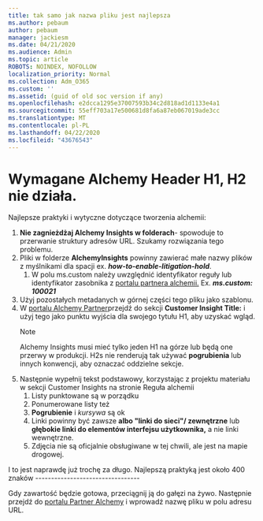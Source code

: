 ```yaml
---
title: tak samo jak nazwa pliku jest najlepsza
ms.author: pebaum
author: pebaum
manager: jackiesm
ms.date: 04/21/2020
ms.audience: Admin
ms.topic: article
ROBOTS: NOINDEX, NOFOLLOW
localization_priority: Normal
ms.collection: Adm_O365
ms.custom: ''
ms.assetid: (guid of old soc version if any)
ms.openlocfilehash: e2dcca1295e37007593b34c2d818ad1d1133e4a1
ms.sourcegitcommit: 55eff703a17e500681d8fa6a87eb067019ade3cc
ms.translationtype: MT
ms.contentlocale: pl-PL
ms.lasthandoff: 04/22/2020
ms.locfileid: "43676543"
---
```

# <a name="required-alchemy-header-h1-h2s-dont-work"></a>Wymagane Alchemy Header H1, H2 nie działa.
Najlepsze praktyki i wytyczne dotyczące tworzenia alchemii:

1. **Nie zagnieżdżaj Alchemy Insights w folderach**- spowoduje to przerwanie struktury adresów URL. Szukamy rozwiązania tego problemu.
1. Pliki w folderze **AlchemyInsights** powinny zawierać małe nazwy plików z myślnikami dla spacji ex. ***how-to-enable-litigation-hold***.
    1. W polu ms.custom należy uwzględnić identyfikator reguły lub identyfikator zasobnika z [portalu partnera alchemii.](https://alchemyportal.azurewebsites.net) Ex. ***ms.custom: 100021***
1. Użyj pozostałych metadanych w górnej części tego pliku jako szablonu.
1. W [portalu Alchemy Partner](https://alchemyportal.azurewebsites.net)przejdź do sekcji **Customer Insight Title:** i użyj tego jako punktu wyjścia dla swojego tytułu H1, aby uzyskać wgląd. 
    > [!NOTE]
    > Alchemy Insights musi mieć tylko jeden H1 na górze lub będą one przerwy w produkcji. H2s nie renderują tak używać **pogrubienia** lub innych konwencji, aby oznaczać oddzielne sekcje.
1. Następnie wypełnij tekst podstawowy, korzystając z projektu materiału w sekcji Customer Insights na stronie Reguła alchemii
    1. Listy punktowane są w porządku
    1. Ponumerowane listy też
    1. **Pogrubienie** i *kursywa* są ok
    1. Linki powinny być zawsze **albo "linki do sieci"/ zewnętrzne** lub **głębokie linki do elementów interfejsu użytkownika,** a nie linki wewnętrzne.
    1. Zdjęcia nie są oficjalnie obsługiwane w tej chwili, ale jest na mapie drogowej.

I to jest naprawdę już trochę za długo. Najlepszą praktyką jest około 400 znaków ---------------------------------

Gdy zawartość będzie gotowa, przeciągnij ją do gałęzi na żywo. Następnie przejdź do [portalu Partner Alchemy](https://alchemyportal.azurewebsites.net) i wprowadź nazwę pliku w polu adresu URL. 